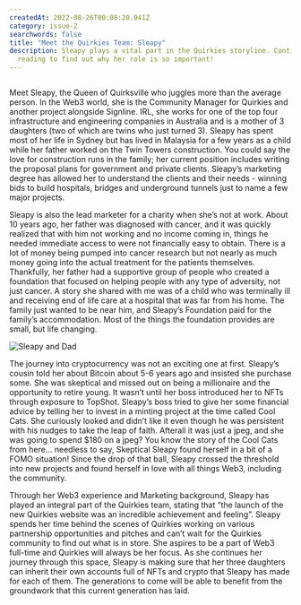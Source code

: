 ```yaml
---
createdAt: 2022-08-26T00:08:20.041Z
category: issue-2
searchwords: false
title: "Meet the Quirkies Team: Sleapy"
description: Sleapy plays a vital part in the Quirkies storyline. Continue
  reading to find out why her role is so important!
---
```

<img src="/img/sleapy-pfp.png" alt="" title="Sleapy PFP" class="wrap right size_md vertical"/>

Meet Sleapy, the Queen of Quirksville who juggles more than the average person. In the Web3 world, she is the Community Manager for Quirkies and another project alongside Signline. IRL, she works for one of the top four infrastructure and engineering companies in Australia and is a mother of 3 daughters (two of which are twins who just turned 3). Sleapy has spent most of her life in Sydney but has lived in Malaysia for a few years as a child while her father worked on the Twin Towers construction. You could say the love for construction runs in the family; her current position includes writing the proposal plans for government and private clients. Sleapy’s marketing degree has allowed her to understand the clients and their needs - winning bids to build hospitals, bridges and underground tunnels just to name a few major projects.  

Sleapy is also the lead marketer for a charity when she’s not at work. About 10 years ago, her father was diagnosed with cancer, and it was quickly realized that with him not working and no income coming in, things he needed immediate access to were not financially easy to obtain. There is a lot of money being pumped into cancer research but not nearly as much money going into the actual treatment for the patients themselves. Thankfully, her father had a supportive group of people who created a foundation that focused on helping people with any type of adversity, not just cancer. A story she shared with me was of a child who was terminally ill and receiving end of life care at a hospital that was far from his home. The family just wanted to be near him, and Sleapy’s Foundation paid for the family’s accommodation. Most of the things the foundation provides are small, but life changing.

![](/img/image0.jpeg "Sleapy and Dad")

The journey into cryptocurrency was not an exciting one at first. Sleapy’s cousin told her about Bitcoin about 5-6 years ago and insisted she purchase some. She was skeptical and missed out on being a millionaire and the opportunity to retire young. It wasn’t until her boss introduced her to NFTs through exposure to TopShot. Sleapy’s boss tried to give her some financial advice by telling her to invest in a minting project at the time called Cool Cats. She curiously looked and didn’t like it even though he was persistent with his nudges to take the leap of faith. Afterall it was just a jpeg, and she was going to spend $180 on a jpeg? You know the story of the Cool Cats from here… needless to say, Skeptical Sleapy found herself in a bit of a FOMO situation! Since the drop of that ball, Sleapy crossed the threshold into new projects and found herself in love with all things Web3, including the community.

Through her Web3 experience and Marketing background, Sleapy has played an integral part of the Quirkies team, stating that “the launch of the new Quirkies website was an incredible achievement and feeling”. Sleapy spends her time behind the scenes of Quirkies working on various partnership opportunities and pitches and can’t wait for the Quirkies community to find out what is in store. She aspires to be a part of Web3 full-time and Quirkies will always be her focus. As she continues her journey through this space, Sleapy is making sure that her three daughters can inherit their own accounts full of NFTs and crypto that Sleapy has made for each of them. The generations to come will be able to benefit from the groundwork that this current generation has laid.